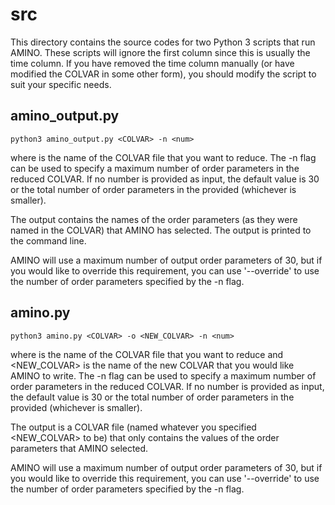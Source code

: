 # src

This directory contains the source codes for two Python 3 scripts that run AMINO. These scripts will ignore the first column since this is usually the time column. If you have removed the time column manually (or have modified the COLVAR in some other form), you should modify the script to suit your specific needs.

## amino_output.py

```text
python3 amino_output.py <COLVAR> -n <num>
```

where <COLVAR> is the name of the COLVAR file that you want to reduce. The -n flag can be used to specify a maximum number of order parameters in the reduced COLVAR. If no number is provided as input, the default value is 30 or the total number of order parameters in the provided <COLVAR> (whichever is smaller).

The output contains the names of the order parameters (as they were named in the COLVAR) that AMINO has selected. The output is printed to the command line.

AMINO will use a maximum number of output order parameters of 30, but if you would like to override this requirement, you can use '--override' to use the number of order parameters specified by the -n flag.

## amino.py

```text
python3 amino.py <COLVAR> -o <NEW_COLVAR> -n <num>
```

where <COLVAR> is the name of the COLVAR file that you want to reduce and <NEW_COLVAR> is the name of the new COLVAR that you would like AMINO to write. The -n flag can be used to specify a maximum number of order parameters in the reduced COLVAR. If no number is provided as input, the default value is 30 or the total number of order parameters in the provided <COLVAR> (whichever is smaller).

The output is a COLVAR file (named whatever you specified <NEW_COLVAR> to be) that only contains the values of the order parameters that AMINO selected.

AMINO will use a maximum number of output order parameters of 30, but if you would like to override this requirement, you can use '--override' to use the number of order parameters specified by the -n flag.
